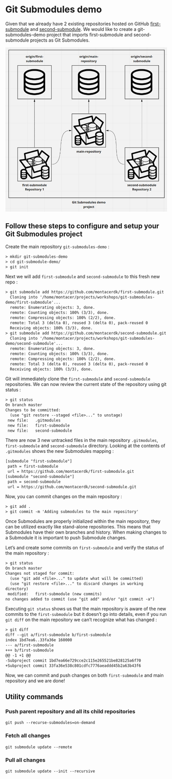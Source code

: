 # Git Submodules demo

Given that we already have 2 existing repositories hosted on GitHub [first-submodule](https://github.com/montacerdk/first-submodule) and [second-submodule](https://github.com/montacerdk/second-submodule).
We would like to create a git-submodules-demo project that imports first-submodule and second-submodule projects as Git Submodules.

![demo-image](./submodules.png)

## Follow these steps to configure and setup your Git Submodules project

Create the main repository `git-submodules-demo` :

```
> mkdir git-submodules-demo
> cd git-submodule-demo/
> git init
```

Next we will add `first-submodule` and `second-submodule` to this fresh new repo :

```
> git submodule add https://github.com/montacerdk/first-submodule.git
  Cloning into '/home/montacer/projects/workshops/git-submodules-demo/first-submodule'...
  remote: Enumerating objects: 3, done.
  remote: Counting objects: 100% (3/3), done.
  remote: Compressing objects: 100% (2/2), done.
  remote: Total 3 (delta 0), reused 3 (delta 0), pack-reused 0
  Receiving objects: 100% (3/3), done.
> git submodule add https://github.com/montacerdk/second-submodule.git
  Cloning into '/home/montacer/projects/workshops/git-submodules-demo/second-submodule'...
  remote: Enumerating objects: 3, done.
  remote: Counting objects: 100% (3/3), done.
  remote: Compressing objects: 100% (2/2), done.
  remote: Total 3 (delta 0), reused 3 (delta 0), pack-reused 0
  Receiving objects: 100% (3/3), done.
```

Git will immediately clone the `first-submodule` and `second-submodule` repositories. We can now review the current state of the repository using git status :

```
> git status
On branch master
Changes to be committed:
  (use "git restore --staged <file>..." to unstage)
 new file:   .gitmodules
 new file:   first-submodule
 new file:   second-submodule
```

There are now 3 new untracked files in the main repository `.gitmodules`, `first-submodule` and `second-submodule` directory. Looking at the contents of `.gitmodules` shows the new Submodules mapping :

```
[submodule "first-submodule"]
 path = first-submodule
 url = https://github.com/montacerdk/first-submodule.git
[submodule "second-submodule"]
 path = second-submodule
 url = https://github.com/montacerdk/second-submodule.git
```

Now, you can commit changes on the main repository :

```
> git add .
> git commit -m 'Adding submodules to the main repository'
```

Once Submodules are properly initialized within the main repository, they can be utilized exactly like stand-alone repositories. This means that Submodules have their own branches and history. When making changes to a Submodule it is important to push Submodule changes.

Let’s and create some commits on `first-submodule` and verify the status of the main repository :

```
> git status
On branch master
Changes not staged for commit:
  (use "git add <file>..." to update what will be committed)
  (use "git restore <file>..." to discard changes in working directory)
 modified:   first-submodule (new commits)
no changes added to commit (use "git add" and/or "git commit -a")
```

Executing `git status` shows us that the main repository is aware of the new commits to the `first-submodule` but it doesn’t go into details, even if you run `git diff` on the main repository we can’t recognize what has changed :

```
> git diff
diff --git a/first-submodule b/first-submodule
index 1bd7ea6..33fa36e 160000
--- a/first-submodule
+++ b/first-submodule
@@ -1 +1 @@
-Subproject commit 1bd7ea66e729cce2c115e265521be828125a6f70
+Subproject commit 33fa36e538c801cdfc7776aeaddd45b2a63b43f6
```

Now, we can commit and push changes on both `first-submodule` and main repository and we are done!

## Utility commands

### Push parent repository and all its child repositories

```
git push --recurse-submodules=on-demand
```

### Fetch all changes

```
git submodule update --remote
```

### Pull all changes

```
git submodule update --init --recursive
```
